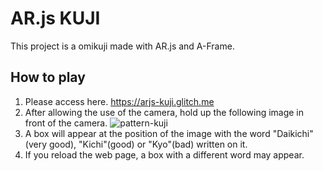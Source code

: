 # AR.js KUJI
This project is a omikuji made with AR.js and A-Frame.
## How to play
1. Please access here. https://arjs-kuji.glitch.me
2. After allowing the use of the camera, hold up the following image in front of the camera.
![pattern-kuji](https://user-images.githubusercontent.com/63796528/216660738-faf0c822-7cd0-4c22-b1f7-9a01f5f74611.png)
3. A box will appear at the position of the image with the word "Daikichi"(very good), "Kichi"(good) or "Kyo"(bad) written on it.
4. If you reload the web page, a box with a different word may appear.
